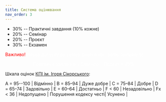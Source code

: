 ```yaml
---
title: Система оцiнювання
nav_order: 3
---
```



- 30% -- Практичнi завдання (10% кожне)
- 20% -- Семінар
- 20% -- Проєкт
- 30% -- Екзамен 

<summary>
<font color="red">
Важливо!</font> <font color="white">Умова допуску до семестрового контролю (екзамену):

 <p align="center"> 
 Практичнi завдання + Семінар + Проєкт ≥ 42%
</p>
</font>
</summary>

Шкала оцiнок [КПI iм. Iгоря Сiкорського](https://kpi.ua/grading):


A = 95--100 | Вiдмiнно |
B = 85–94 | Дуже добре |
C = 75–84 | Добре |
D = 65–74 | Задовiльно |
E = 60–64 | Достатньо |
F < 60 | Незадовiльно |
Fx < 36 | Недопущено |
Порушення кодексу честi| Усунено |